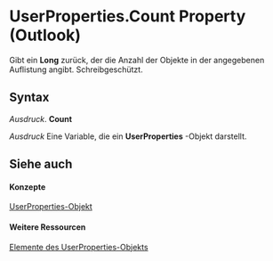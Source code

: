 
# UserProperties.Count Property (Outlook)

Gibt ein  **Long** zurück, der die Anzahl der Objekte in der angegebenen Auflistung angibt. Schreibgeschützt.


## Syntax

 _Ausdruck_. **Count**

 _Ausdruck_ Eine Variable, die ein **UserProperties** -Objekt darstellt.


## Siehe auch


#### Konzepte


[UserProperties-Objekt](20b49c86-d74f-9bda-382c-559af278c148.md)
#### Weitere Ressourcen


[Elemente des UserProperties-Objekts](http://msdn.microsoft.com/library/b71f8a0b-3951-cfb0-89f2-df8851f3993d%28Office.15%29.aspx)